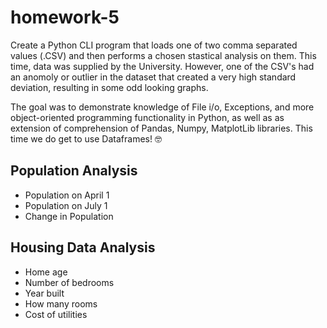 # homework-5

Create a Python CLI program that loads one of two comma separated values (.CSV) and then performs a chosen stastical analysis on them. This time, data was supplied by the University. However, one of the CSV's had an anomoly or outlier in the dataset that created a very high standard deviation, resulting in some odd looking graphs.

The goal was to demonstrate knowledge of File i/o, Exceptions, and more object-oriented programming functionality in Python, as well as as extension of comprehension of Pandas, Numpy, MatplotLib libraries. This time we do get to use Dataframes! 🤓

## Population Analysis

- Population on April 1
- Population on July 1
- Change in Population

## Housing Data Analysis

- Home age
- Number of bedrooms
- Year built
- How many rooms
- Cost of utilities

